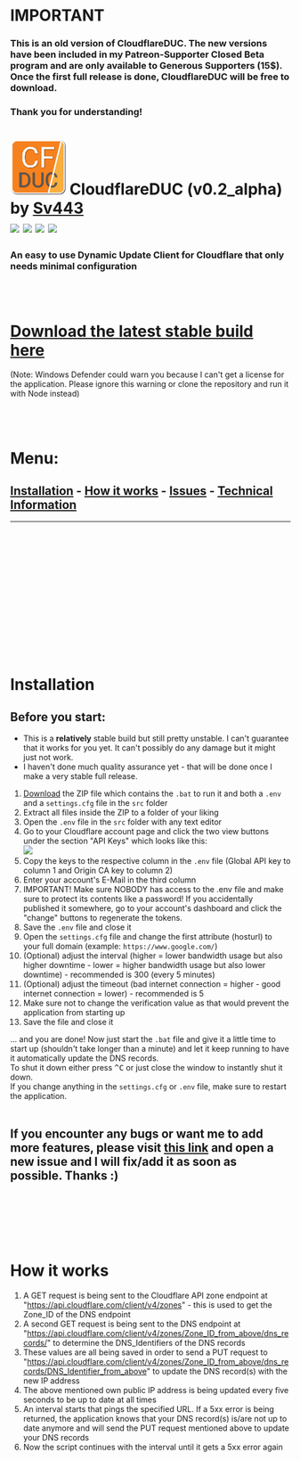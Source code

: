 # IMPORTANT
### This is an old version of CloudflareDUC. The new versions have been included in my Patreon-Supporter Closed Beta program and are only available to Generous Supporters (15$). Once the first full release is done, CloudflareDUC will be free to download.
### Thank you for understanding!


# [![](icons/icon_100x100.png)](https://github.com/Sv443/CloudflareDUC/) CloudflareDUC (v0.2_alpha) by [Sv443](https://sv443.net/)<br>[![](https://img.shields.io/github/license/Sv443/CloudflareDUC.svg?style=flat-square)](https://github.com/Sv443/CloudflareDUC/blob/master/LICENSE) ![](https://img.shields.io/badge/documentation-full-green.svg?style=flat-square) [![](https://img.shields.io/github/issues/Sv443/CloudflareDUC.svg?style=flat-square)](https://github.com/Sv443/CloudflareDUC/issues) [![](https://img.shields.io/github/stars/Sv443/CloudflareDUC.svg?style=flat-square)](https://github.com/Sv443/CloudflareDUC/)
### An easy to use Dynamic Update Client for Cloudflare that only needs minimal configuration

<br><br>

# [Download the latest stable build here](https://github.com/Sv443/CloudflareDUC/blob/master/stable/CloudflareDUC%20(v0.2_alpha).zip?raw=true)
(Note: Windows Defender could warn you because I can't get a license for the application. Please ignore this warning or clone the repository and run it with Node instead)
<br><br><br><br>


# Menu:

## [Installation](#installation) - [How it works](#how-it-works) - [Issues](https://github.com/Sv443/CloudflareDUC/issues) - [Technical Information](https://github.com/Sv443/CloudflareDUC/blob/master/src/technical-information.md)

---

<br><br><br><br><br><br><br><br><br><br><br><br><br>

# Installation

## Before you start:
- This is a **relatively** stable build but still pretty unstable. I can't guarantee that it works for you yet. It can't possibly do any damage but it might just not work.
- I haven't done much quality assurance yet - that will be done once I make a very stable full release.

1. [Download](#download-the-latest-stable-build-here) the ZIP file which contains the `.bat` to run it and both a `.env` and a `settings.cfg` file in the `src` folder
2. Extract all files inside the ZIP to a folder of your liking
3. Open the `.env` file in the `src` folder with any text editor
4. Go to your Cloudflare account page and click the two view buttons under the section "API Keys" which looks like this:  
![](https://sv443.net/cdn/cfduc/apikeys.png)
5. Copy the keys to the respective column in the `.env` file (Global API key to column 1 and Origin CA key to column 2)
6. Enter your account's E-Mail in the third column
7. IMPORTANT! Make sure NOBODY has access to the .env file and make sure to protect its contents like a password! If you accidentally published it somewhere, go to your account's dashboard and click the "change" buttons to regenerate the tokens.
8. Save the `.env` file and close it
9. Open the `settings.cfg` file and change the first attribute (hosturl) to your full domain (example: `https://www.google.com/`)
10. (Optional) adjust the interval (higher = lower bandwidth usage but also higher downtime - lower = higher bandwidth usage but also lower downtime) - recommended is 300 (every 5 minutes)
11. (Optional) adjust the timeout (bad internet connection = higher - good internet connection = lower) - recommended is 5
12. Make sure not to change the verification value as that would prevent the application from starting up
13. Save the file and close it  

... and you are done! Now just start the `.bat` file and give it a little time to start up (shouldn't take longer than a minute) and let it keep running to have it automatically update the DNS records.  
To shut it down either press <kbd>^C</kbd> or just close the window to instantly shut it down.  
If you change anything in the `settings.cfg` or `.env` file, make sure to restart the application.  
<br>
## If you encounter any bugs or want me to add more features, please visit [this link](https://github.com/Sv443/CloudflareDUC/issues) and open a new issue and I will fix/add it as soon as possible. Thanks :)

<br><br><br><br><br>

# How it works

1. A GET request is being sent to the Cloudflare API zone endpoint at "https://api.cloudflare.com/client/v4/zones" - this is used to get the Zone_ID of the DNS endpoint
2. A second GET request is being sent to the DNS endpoint at "https://api.cloudflare.com/client/v4/zones/Zone_ID_from_above/dns_records/" to determine the DNS_Identifiers of the DNS records
3. These values are all being saved in order to send a PUT request to "https://api.cloudflare.com/client/v4/zones/Zone_ID_from_above/dns_records/DNS_Identifier_from_above" to update the DNS record(s) with the new IP address
4. The above mentioned own public IP address is being updated every five seconds to be up to date at all times
5. An interval starts that pings the specified URL. If a 5xx error is being returned, the application knows that your DNS record(s) is/are not up to date anymore and will send the PUT request mentioned above to update your DNS records
6. Now the script continues with the interval until it gets a 5xx error again
